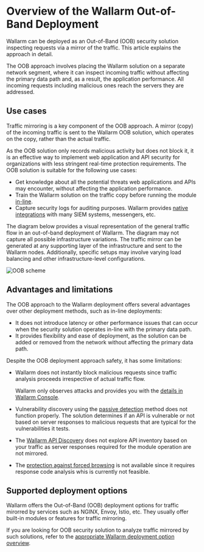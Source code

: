 # Overview of the Wallarm Out-of-Band Deployment

Wallarm can be deployed as an Out-of-Band (OOB) security solution inspecting requests via a mirror of the traffic. This article explains the approach in detail.

The OOB approach involves placing the Wallarm solution on a separate network segment, where it can inspect incoming traffic without affecting the primary data path and, as a result, the application performance. All incoming requests including malicious ones reach the servers they are addressed.

## Use cases

Traffic mirroring is a key component of the OOB approach. A mirror (copy) of the incoming traffic is sent to the Wallarm OOB solution, which operates on the copy, rather than the actual traffic.

As the OOB solution only records malicious activity but does not block it, it is an effective way to implement web application and API security for organizations with less stringent real-time protection requirements. The OOB solution is suitable for the following use cases:

* Get knowledge about all the potential threats web applications and APIs may encounter, without affecting the application performance.
* Train the Wallarm solution on the traffic copy before running the module [in-line](../inline/overview.md).
* Capture security logs for auditing purposes. Wallarm provides [native integrations](../../user-guides/settings/integrations/integrations-intro.md) with many SIEM systems, messengers, etc.

The diagram below provides a visual representation of the general traffic flow in an out-of-band deployment of Wallarm. The diagram may not capture all possible infrastructure variations. The traffic mirror can be generated at any supporting layer of the infrastructure and sent to the Wallarm nodes. Additionally, specific setups may involve varying load balancing and other infrastructure-level configurations.

![OOB scheme](../../images/waf-installation/oob/wallarm-oob-deployment-scheme.png)

## Advantages and limitations

The OOB approach to the Wallarm deployment offers several advantages over other deployment methods, such as in-line deployments:

* It does not introduce latency or other performance issues that can occur when the security solution operates in-line with the primary data path. 
* It provides flexibility and ease of deployment, as the solution can be added or removed from the network without affecting the primary data path.

Despite the OOB deployment approach safety, it has some limitations:

* Wallarm does not instantly block malicious requests since traffic analysis proceeds irrespective of actual traffic flow.

    Wallarm only observes attacks and provides you with the [details in Wallarm Console](../../user-guides/events/check-attack.md).
* Vulnerability discovery using the [passive detection](../../about-wallarm/detecting-vulnerabilities.md#passive-detection) method does not function properly. The solution determines if an API is vulnerable or not based on server responses to malicious requests that are typical for the vulnerabilities it tests.
* The [Wallarm API Discovery](../../api-discovery/overview.md) does not explore API inventory based on your traffic as server responses required for the module operation are not mirrored.
* The [protection against forced browsing](../../admin-en/configuration-guides/protecting-against-bruteforce.md) is not available since it requires response code analysis whis is currently not feasible.

## Supported deployment options

Wallarm offers the Out-of-Band (OOB) deployment options for traffic mirorred by services such as NGINX, Envoy, Istio, etc. They usually offer built-in modules or features for traffic mirroring.

If you are looking for OOB security solution to analyze traffic mirrored by such solutions, refer to the [appropriate Wallarm deployment option overview](web-server-mirroring/overview.md).